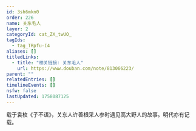 ```yaml
---
id: 3sh6mkn0
order: 226
name: 关东毛人
layer: 2
categoryId: cat_ZX_twUO_
tagIds:
  - tag_TRpfu-I4
aliases: []
titledLinks:
  - title: "相关链接: 关东毛人"
    url: https://www.douban.com/note/813066223/
parent: ""
relatedEntries: []
timelineEvents: []
nsfw: false
lastUpdated: 1758087125
---
```


载于袁枚《子不语》，关东人许善根采人参时遇见高大野人的故事。明代亦有记载。